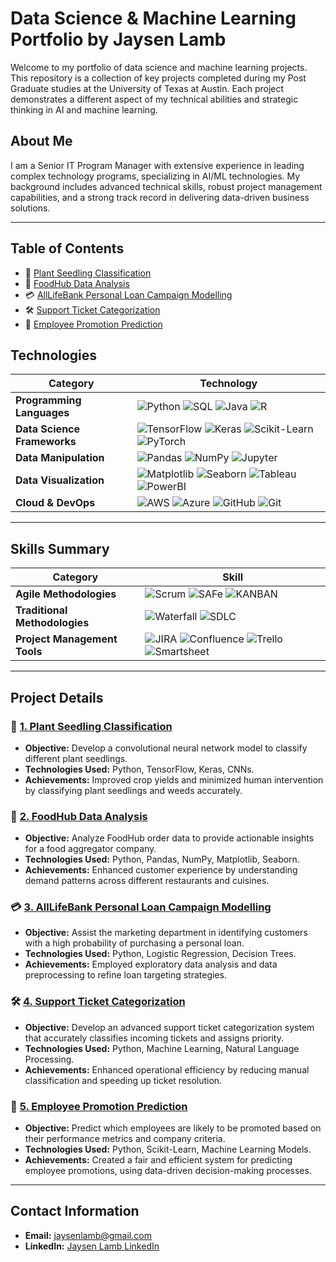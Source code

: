 # **Data Science & Machine Learning Portfolio** by **Jaysen Lamb**

Welcome to my portfolio of data science and machine learning projects. This repository is a collection of key projects completed during my Post Graduate studies at the University of Texas at Austin. Each project demonstrates a different aspect of my technical abilities and strategic thinking in AI and machine learning.

## **About Me**

I am a Senior IT Program Manager with extensive experience in leading complex technology programs, specializing in AI/ML technologies. My background includes advanced technical skills, robust project management capabilities, and a strong track record in delivering data-driven business solutions.

---
## **Table of Contents**

- 🌱 [Plant Seedling Classification](./Plant_Seedlings_Classification.ipynb)
- 🍔 [FoodHub Data Analysis](./Copy_of_FoodHub_Order_Analysis_Jaysen_Lamb_2_1_24.ipynb)
- 💳 [AllLifeBank Personal Loan Campaign Modelling](./AllLifeBank_Personal_Loan_Campaign_Modelling)
- 🛠️ [Support Ticket Categorization](./Support_Ticket_Project.ipynb)
- 🎯 [Employee Promotion Prediction](./Employee_Promotion_Prediction_Project.ipynb)

## **Technologies**

| **Category**               | **Technology**                                                                                                                                                                                                                                           |
|----------------------------|----------------------------------------------------------------------------------------------------------------------------------------------------------------------------------------------------------------------------------------------------------|
| **Programming Languages**   | ![Python](https://img.shields.io/badge/Python-3.8-blue?logo=python&logoColor=white) ![SQL](https://img.shields.io/badge/SQL-yellow?logo=postgresql&logoColor=white) ![Java](https://img.shields.io/badge/Java-1.8-red?logo=java&logoColor=white) ![R](https://img.shields.io/badge/R-4.0-blue?logo=r&logoColor=white) |
| **Data Science Frameworks** | ![TensorFlow](https://img.shields.io/badge/TensorFlow-2.0-orange?logo=tensorflow&logoColor=white) ![Keras](https://img.shields.io/badge/Keras-2.0-red?logo=keras&logoColor=white) ![Scikit-Learn](https://img.shields.io/badge/Scikit--Learn-0.24-orange?logo=scikit-learn&logoColor=white) ![PyTorch](https://img.shields.io/badge/PyTorch-1.8-orange?logo=pytorch&logoColor=white) |
| **Data Manipulation**       | ![Pandas](https://img.shields.io/badge/Pandas-1.2.0-blue?logo=pandas&logoColor=white) ![NumPy](https://img.shields.io/badge/NumPy-1.19-blue?logo=numpy&logoColor=white) ![Jupyter](https://img.shields.io/badge/Jupyter-Notebook-orange?logo=jupyter&logoColor=white)                         |
| **Data Visualization**      | ![Matplotlib](https://img.shields.io/badge/Matplotlib-3.3-blue?logo=python&logoColor=white) ![Seaborn](https://img.shields.io/badge/Seaborn-0.11-blue?logo=python&logoColor=white) ![Tableau](https://img.shields.io/badge/Tableau-2020.4-orange?logo=tableau&logoColor=white) ![PowerBI](https://img.shields.io/badge/PowerBI-Data-blue?logo=powerbi&logoColor=white) |
| **Cloud & DevOps**          | ![AWS](https://img.shields.io/badge/AWS-Cloud-orange?logo=amazonaws&logoColor=white) ![Azure](https://img.shields.io/badge/Azure-Cloud-blue?logo=microsoft-azure&logoColor=white) ![GitHub](https://img.shields.io/badge/GitHub-Version_Control-black?logo=github&logoColor=white) ![Git](https://img.shields.io/badge/Git-Version_Control-black?logo=git&logoColor=white) |

---

## **Skills Summary**

| **Category**                 | **Skill**                                                                                                                                                                                                                                              |
|------------------------------|--------------------------------------------------------------------------------------------------------------------------------------------------------------------------------------------------------------------------------------------------------|
| **Agile Methodologies**       | ![Scrum](https://img.shields.io/badge/Scrum-Agile-ff69b4?logo=scrumalliance&logoColor=white) ![SAFe](https://img.shields.io/badge/SAFe-Scaled_Agile-orange?logo=safe&logoColor=white) ![KANBAN](https://img.shields.io/badge/KANBAN-Agile-blue?logo=kanban&logoColor=white)                  |
| **Traditional Methodologies** | ![Waterfall](https://img.shields.io/badge/Waterfall-Methodology-blue?logo=waterfall&logoColor=white) ![SDLC](https://img.shields.io/badge/SDLC-Methodology-green?logo=project-management&logoColor=white)                                                                                   |
| **Project Management Tools**  | ![JIRA](https://img.shields.io/badge/JIRA-Project-blue?logo=jira&logoColor=white) ![Confluence](https://img.shields.io/badge/Confluence-Documentation-blue?logo=confluence&logoColor=white) ![Trello](https://img.shields.io/badge/Trello-Task_Management-blue?logo=trello&logoColor=white) ![Smartsheet](https://img.shields.io/badge/Smartsheet-Task_Management-green?logo=smartsheet&logoColor=white) |

---

## **Project Details**

### 🌱 **[1. Plant Seedling Classification](./Plant_Seedlings_Classification.ipynb)**
- **Objective:** Develop a convolutional neural network model to classify different plant seedlings.
- **Technologies Used:** Python, TensorFlow, Keras, CNNs.
- **Achievements:** Improved crop yields and minimized human intervention by classifying plant seedlings and weeds accurately.

### 🍔 **[2. FoodHub Data Analysis](./Copy_of_FoodHub_Order_Analysis_Jaysen_Lamb_2_1_24.ipynb)**
- **Objective:** Analyze FoodHub order data to provide actionable insights for a food aggregator company.
- **Technologies Used:** Python, Pandas, NumPy, Matplotlib, Seaborn.
- **Achievements:** Enhanced customer experience by understanding demand patterns across different restaurants and cuisines.

### 💳 **[3. AllLifeBank Personal Loan Campaign Modelling](./AllLifeBank_Personal_Loan_Campaign_Modelling)**
- **Objective:** Assist the marketing department in identifying customers with a high probability of purchasing a personal loan.
- **Technologies Used:** Python, Logistic Regression, Decision Trees.
- **Achievements:** Employed exploratory data analysis and data preprocessing to refine loan targeting strategies.

### 🛠️ **[4. Support Ticket Categorization](./Support_Ticket_Project.ipynb)**
- **Objective:** Develop an advanced support ticket categorization system that accurately classifies incoming tickets and assigns priority.
- **Technologies Used:** Python, Machine Learning, Natural Language Processing.
- **Achievements:** Enhanced operational efficiency by reducing manual classification and speeding up ticket resolution.

### 🎯 **[5. Employee Promotion Prediction](./Employee_Promotion_Prediction_Project.ipynb)**
- **Objective:** Predict which employees are likely to be promoted based on their performance metrics and company criteria.
- **Technologies Used:** Python, Scikit-Learn, Machine Learning Models.
- **Achievements:** Created a fair and efficient system for predicting employee promotions, using data-driven decision-making processes.

---
## **Contact Information**

- **Email:** [jaysenlamb@gmail.com](mailto:jaysenlamb@gmail.com)
- **LinkedIn:** [Jaysen Lamb LinkedIn](https://linkedin.com/in/jaysenlamb)
